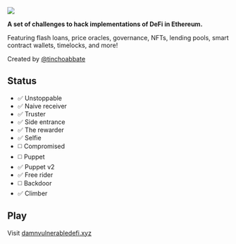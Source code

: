 ![](cover.png)

**A set of challenges to hack implementations of DeFi in Ethereum.**

Featuring flash loans, price oracles, governance, NFTs, lending pools, smart contract wallets, timelocks, and more!

Created by [@tinchoabbate](https://twitter.com/tinchoabbate)

## **Status**

- :white_check_mark: Unstoppable
- :white_check_mark: Naive receiver
- :white_check_mark: Truster
- :white_check_mark: Side entrance
- :white_check_mark: The rewarder
- :white_check_mark: Selfie
- :white_medium_square: Compromised
- :white_medium_square: Puppet
- :white_check_mark: Puppet v2
- :white_check_mark: Free rider
- :white_medium_square: Backdoor
- :white_check_mark: Climber

## Play

Visit [damnvulnerabledefi.xyz](https://damnvulnerabledefi.xyz)
